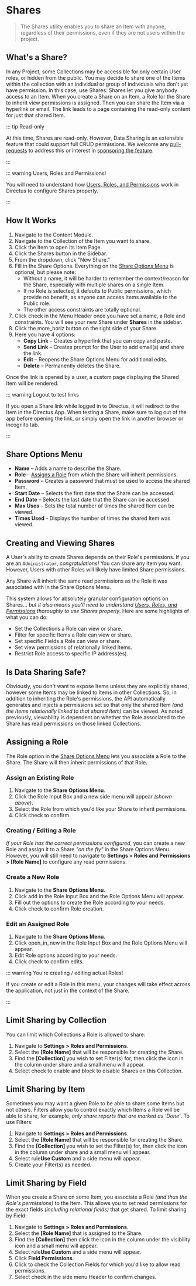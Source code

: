 # Shares

> The Shares utility enables you to share an Item with anyone, regardless of their permissions, even if they are not
> users within the project.

<!--
@TODO
Create a :::tip Before You Begin
getting-started > intro-tutorial
configuration > users-roles-permissions
-->

## What's a Share?

In any Project, some Collections may be accessible for only certain User roles, or hidden from the public. You may
decide to share one of the Items within the collection with an individual or group of individuals who don't yet have
permission. In this case, use Shares. Shares let you give anybody access to an Item. When you create a Share on an Item,
a Role for the Share to inherit view permissions is assigned. Then you can share the Item via a hyperlink or email. The
link leads to a page containing the read-only content for just that shared Item.

::: tip Read-only

At this time, Shares are read-only. However, Data Sharing is an extensible feature that could support full CRUD
permissions. We welcome any [pull-requests](/contributing/introduction) to address this or interest in
[sponsoring the feature](/getting-started/support#sponsored-work).

:::

::: warning Users, Roles and Permissions!

You will need to understand how [Users, Roles, and Permissions](/configuration/users-roles-permissions) work in Directus
to configure Shares properly.

:::

## How It Works

1. Navigate to the Content Module.
2. Navigate to the Collection of the Item you want to share.
3. Click the Item to open its Item Page.
4. Click the Shares button in the Sidebar.
5. From the dropdown, click "New Share."
6. Fill in the Share Options. Everything on the [Share Options Menu](#share-options-menu) is optional, but please note:
   - Without a name, it will be harder to remember the context/reason for the Share, especially with multiple shares on
     a single Item.
   - If no Role is selected, it defaults to Public permissions, which provide no benefit, as anyone can access Items
     available to the Public role.
   - The other access constraints are totally optional.
7. Click <span mi btn>check</span> in the Menu Header once you have set a name, a Role and constraints. You will see
   your new Share under **Shares** in the sidebar.
8. Click the <span mi icon>more_horiz</span> button on the right side of your Share.
9. Here you have 4 options:
   - **Copy Link** – Creates a hyperlink that you can copy and paste.
   - **Send Link** – Creates prompt for the User to add email(s) and share the link.
   - **Edit** – Reopens the Share Options Menu for additional edits.
   - **Delete** – Permanently deletes the Share.

Once the link is opened by a user, a custom page displaying the Shared Item will be rendered.

::: warning Logout to test links

If you open a Share link while logged in to Directus, it will redirect to the Item in the Directus App. When testing a
Share, make sure to log out of the app before opening the link, or simply open the link in another browser or incognito
tab.

:::

## Share Options Menu

- **Name** – Adds a name to describe the Share.
- **Role** – [Assigns a Role](#assigning-a-role) from which the Share will inherit permissions.
- **Password** – Creates a password that must be used to access the shared Item.
- **Start Date** – Selects the first date that the Share can be accessed.
- **End Date** – Selects the last date that the Share can be accessed.
- **Max Uses** – Sets the total number of times the shared Item can be viewed.
- **Times Used** - Displays the number of times the shared Item was viewed.

## Creating and Viewing Shares

<!--
@TODO
configuration > users-roles-permissions
getting-started > intro-tutorial
-->

A User's ability to create Shares depends on their Role's permissions. If you are an `Administrator`, _congratulations!_
You can share any Item you want. However, Users with other Roles will likely have limited Share permissions.

Any Share will inherit the same read permissions as the Role it was associated with in the Share Options Menu.

This system allows for absolutely granular configuration options on Shares... _but it also means you'll need to
understand [Users, Roles, and Permissions](/configuration/users-roles-permissions) thoroughly to use Shares properly_.
Here are some highlights of what you can do:

- Set the Collections a Role can view or share.
- Filter for specific Items a Role can view or share.
- Set specific Fields a Role can view or share.
- Set view permissions of relationally linked Items.
- Restrict Role access to specific IP address(es).

## Is Data Sharing Safe?

Obviously, you don't want to expose Items unless they are explicitly shared, however some Items may be linked to Items
in other Collections. So, in addition to inheriting the Role's permissions, the API automatically generates and injects
a permissions set so that only the shared Item _(and the Items relationally linked to that shared Item)_ can be viewed.
As noted previously, viewability is dependent on whether the Role associated to the Share has read permissions on those
linked Collections.

## Assigning a Role

The Role option in the [Share Options Menu](#share-options-menu) lets you associate a Role to the Share. The Share will
then inherit permissions of that Role.

### Assign an Existing Role

1. Navigate to the **Share Options Menu**.
2. Click the Role Input Box and a new side menu will appear _(shown above)_.
3. Select the Role from which you'd like your Share to inherit permissions.
4. Click <span mi btn>check</span> to confirm.

### Creating / Editing a Role

_If your Role has the correct permissions configured_, you can create a new Role and assign it to a Share _"on the fly"_
in the Share Options Menu. However, you will still need to navigate to **Settings > Roles and Permissions > [Role
Name]** to configure any read permissions.

### Create a New Role

1. Navigate to the **Share Options Menu**.
2. Click <span mi icon>add</span> in the Role Input Box and the Role Options Menu will appear.
3. Fill out the options to create the Role according to your needs.
4. Click <span mi btn>check</span> to confirm Role creation.

### Edit an Assigned Role

1. Navigate to the **Share Options Menu**.
2. Click <span mi icon>open_in_new</span> in the Role Input Box and the Role Options Menu will appear.
3. Edit Role options according to your needs.
4. Click <span mi btn>check</span> to confirm edits.

::: warning You're creating / editing actual Roles!

If you create or edit a Role in this menu, your changes will take effect across the application, not just in the context
of the Share.

:::

## Limit Sharing by Collection

You can limit which Collections a Role is allowed to share:

1. Navigate to **Settings > Roles and Permissions**.
2. Select the **[Role Name]** that will be responsible for creating the Share.
3. Find the **[Collection]** you wish to set Filter(s) for, then click the icon in the column under
   <span mi icon>share</span> and a small menu will appear.
4. Select <span mi>check</span> to enable and <span mi>block</span> to disable Shares on this Collection.

## Limit Sharing by Item

Sometimes you may want a given Role to be able to share some Items but not others. Filters allow you to control exactly
which Items a Role will be able to share, for example, _only share reports that are marked as 'Done'_. To use Filters:

1. Navigate to **Settings > Roles and Permissions**.
2. Select the **[Role Name]** that will be responsible for creating the Share.
3. Find the **[Collection]** you wish to set the Filter(s) for, then click the icon in the column under
   <span mi icon>share</span> and a small menu will appear.
4. Select <span mi icon>rule</span>**Use Custom** and a side menu will appear.
5. Create your Filter(s) as needed.

## Limit Sharing by Field

When you create a Share on some Item, you associate a Role _(and thus the Role's permissions)_ to the Item. This allows
you to set read permissions for the exact fields _(including relational fields)_ that get shared. To limit sharing by
Field:

1. Navigate to **Settings > Roles and Permissions**.
2. Select the **[Role Name]** that is assigned to the Share.
3. Find the **[Collection]** then click the icon in the column under the <span mi icon>visibility</span> icon and a
   small menu will appear.
4. Select <span mi icon>rule</span>**Use Custom** and a side menu will appear.
5. Click **Field Permissions**.
6. Click to check the Collection Fields for which you'd like to allow read permissions.
7. Select <span mi>check</span> in the side menu Header to confirm changes.
